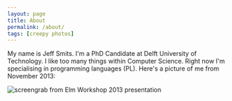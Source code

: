 ```yaml
---
layout: page
title: About
permalink: /about/
tags: [creepy photos]
---
```


My name is Jeff Smits. I'm a PhD Candidate at Delft University of Technology. I like too many things within Computer Science. Right now I'm specialising in programming languages (PL).
Here's a picture of me from November 2013:

![screengrab from Elm Workshop 2013 presentation]({{url}}/images/me-2013.jpg)
